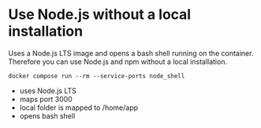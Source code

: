 # Use Node.js without a local installation

Uses a Node.js LTS image and opens a bash shell running on 
the container. Therefore you can use Node.js and npm 
without a local installation.

```
docker compose run --rm --service-ports node_shell
```

- uses Node.js LTS
- maps port 3000
- local folder is mapped to /home/app
- opens bash shell

